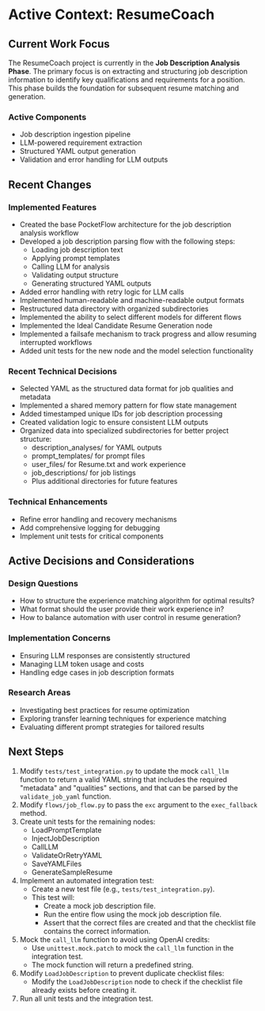 # Active Context: ResumeCoach

## Current Work Focus

The ResumeCoach project is currently in the **Job Description Analysis Phase**. The primary focus is on extracting and structuring job description information to identify key qualifications and requirements for a position. This phase builds the foundation for subsequent resume matching and generation.

### Active Components
- Job description ingestion pipeline
- LLM-powered requirement extraction
- Structured YAML output generation
- Validation and error handling for LLM outputs

## Recent Changes

### Implemented Features
- Created the base PocketFlow architecture for the job description analysis workflow
- Developed a job description parsing flow with the following steps:
  - Loading job description text
  - Applying prompt templates
  - Calling LLM for analysis
  - Validating output structure
  - Generating structured YAML outputs
- Added error handling with retry logic for LLM calls
- Implemented human-readable and machine-readable output formats
- Restructured data directory with organized subdirectories
- Implemented the ability to select different models for different flows
- Implemented the Ideal Candidate Resume Generation node
- Implemented a failsafe mechanism to track progress and allow resuming interrupted workflows
- Added unit tests for the new node and the model selection functionality

### Recent Technical Decisions
- Selected YAML as the structured data format for job qualities and metadata
- Implemented a shared memory pattern for flow state management
- Added timestamped unique IDs for job description processing
- Created validation logic to ensure consistent LLM outputs
- Organized data into specialized subdirectories for better project structure:
  - description_analyses/ for YAML outputs
  - prompt_templates/ for prompt files
  - user_files/ for Resume.txt and work experience
  - job_descriptions/ for job listings
  - Plus additional directories for future features


### Technical Enhancements
- Refine error handling and recovery mechanisms
- Add comprehensive logging for debugging
- Implement unit tests for critical components

## Active Decisions and Considerations

### Design Questions
- How to structure the experience matching algorithm for optimal results?
- What format should the user provide their work experience in?
- How to balance automation with user control in resume generation?

### Implementation Concerns
- Ensuring LLM responses are consistently structured
- Managing LLM token usage and costs
- Handling edge cases in job description formats

### Research Areas
- Investigating best practices for resume optimization
- Exploring transfer learning techniques for experience matching
- Evaluating different prompt strategies for tailored results

## Next Steps

1.  Modify `tests/test_integration.py` to update the mock `call_llm` function to return a valid YAML string that includes the required "metadata" and "qualities" sections, and that can be parsed by the `validate_job_yaml` function.
2.  Modify `flows/job_flow.py` to pass the `exc` argument to the `exec_fallback` method.
3.  Create unit tests for the remaining nodes:
    *   LoadPromptTemplate
    *   InjectJobDescription
    *   CallLLM
    *   ValidateOrRetryYAML
    *   SaveYAMLFiles
    *   GenerateSampleResume
4.  Implement an automated integration test:
    *   Create a new test file (e.g., `tests/test_integration.py`).
    *   This test will:
        *   Create a mock job description file.
        *   Run the entire flow using the mock job description file.
        *   Assert that the correct files are created and that the checklist file contains the correct information.
5.  Mock the `call_llm` function to avoid using OpenAI credits:
    *   Use `unittest.mock.patch` to mock the `call_llm` function in the integration test.
    *   The mock function will return a predefined string.
6.  Modify `LoadJobDescription` to prevent duplicate checklist files:
    *   Modify the `LoadJobDescription` node to check if the checklist file already exists before creating it.
7.  Run all unit tests and the integration test.
